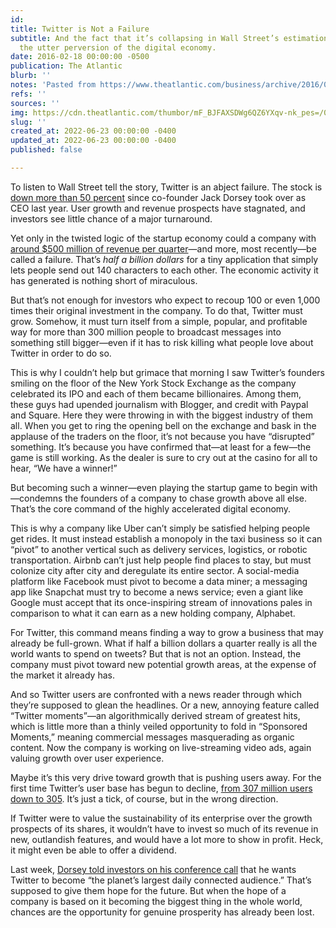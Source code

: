 ```yaml
---
id: 
title: Twitter is Not a Failure
subtitle: And the fact that it’s collapsing in Wall Street’s estimation only reveals
  the utter perversion of the digital economy.
date: 2016-02-18 00:00:00 -0500
publication: The Atlantic
blurb: ''
notes: 'Pasted from https://www.theatlantic.com/business/archive/2016/02/twitter-failure/463248/ '
refs: ''
sources: ''
img: https://cdn.theatlantic.com/thumbor/mF_BJFAXSDWg6QZ6YXqv-nk_pes=/0x106:3500x2075/976x549/media/img/mt/2016/02/RTX12L6S/original.jpg
slug: ''
created_at: 2022-06-23 00:00:00 -0400
updated_at: 2022-06-23 00:00:00 -0400
published: false

---
```

To listen to Wall Street tell the story, Twitter is an abject failure. The stock is [down more than 50 percent](http://www.wired.com/2016/01/twitters-stock-dips-below-20-to-all-time-low/) since co-founder Jack Dorsey took over as CEO last year. User growth and revenue prospects have stagnated, and investors see little chance of a major turnaround.

Yet only in the twisted logic of the startup economy could a company with [around $500 million of revenue per quarter](http://techcrunch.com/2016/02/10/twitters-user-growth-goes-nowhere-as-it-meets-revenue-expectations-of-710m/)—and more, most recently—be called a failure. That’s _half a billion dollars_ for a tiny application that simply lets people send out 140 characters to each other. The economic activity it has generated is nothing short of miraculous.

But that’s not enough for investors who expect to recoup 100 or even 1,000 times their original investment in the company. To do that, Twitter must grow. Somehow, it must turn itself from a simple, popular, and profitable way for more than 300 million people to broadcast messages into something still bigger—even if it has to risk killing what people love about Twitter in order to do so.

This is why I couldn’t help but grimace that morning I saw Twitter’s founders smiling on the floor of the New York Stock Exchange as the company celebrated its IPO and each of them became billionaires. Among them, these guys had upended journalism with Blogger, and credit with Paypal and Square. Here they were throwing in with the biggest industry of them all. When you get to ring the opening bell on the exchange and bask in the applause of the traders on the floor, it’s not because you have “disrupted” something. It’s because you have confirmed that—at least for a few—the game is still working. As the dealer is sure to cry out at the casino for all to hear, “We have a winner!”

But becoming such a winner—even playing the startup game to begin with—condemns the founders of a company to chase growth above all else. That’s the core command of the highly accelerated digital economy.

This is why a company like Uber can’t simply be satisfied helping people get rides. It must instead establish a monopoly in the taxi business so it can “pivot” to another vertical such as delivery services, logistics, or robotic transportation. Airbnb can’t just help people find places to stay, but must colonize city after city and deregulate its entire sector. A social-media platform like Facebook must pivot to become a data miner; a messaging app like Snapchat must try to become a news service; even a giant like Google must accept that its once-inspiring stream of innovations pales in comparison to what it can earn as a new holding company, Alphabet.

For Twitter, this command means finding a way to grow a business that may already be full-grown. What if half a billion dollars a quarter really is all the world wants to spend on tweets? But that is not an option. Instead, the company must pivot toward new potential growth areas, at the expense of the market it already has.

And so Twitter users are confronted with a news reader through which they’re supposed to glean the headlines. Or a new, annoying feature called “Twitter moments”—an algorithmically derived stream of greatest hits, which is little more than a thinly veiled opportunity to fold in “Sponsored Moments,” meaning commercial messages masquerading as organic content. Now the company is working on live-streaming video ads, again valuing growth over user experience.

Maybe it’s this very drive toward growth that is pushing users away. For the first time Twitter’s user base has begun to decline, [from 307 million users down to 305](http://www.theverge.com/2016/2/10/10961776/twitter-q4-2015-earnings-user-base-stall-shrink). It’s just a tick, of course, but in the wrong direction.

If Twitter were to value the sustainability of its enterprise over the growth prospects of its shares, it wouldn’t have to invest so much of its revenue in new, outlandish features, and would have a lot more to show in profit. Heck, it might even be able to offer a dividend.

Last week, [Dorsey told investors on his conference call](http://www.thestreet.com/story/13455468/1/twitter-twtr-earnings-report-q4-2015-conference-call-transcript.html) that he wants Twitter to become “the planet’s largest daily connected audience.” That’s supposed to give them hope for the future. But when the hope of a company is based on it becoming the biggest thing in the whole world, chances are the opportunity for genuine prosperity has already been lost.